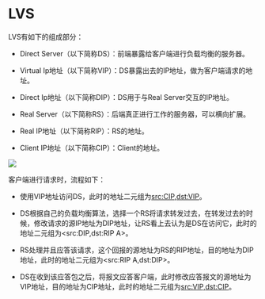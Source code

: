 # LVS

LVS有如下的组成部分：

- Direct Server（以下简称DS）：前端暴露给客户端进行负载均衡的服务器。

- Virtual Ip地址（以下简称VIP）：DS暴露出去的IP地址，做为客户端请求的地址。

- Direct Ip地址（以下简称DIP）：DS用于与Real Server交互的IP地址。

- Real Server（以下简称RS）：后端真正进行工作的服务器，可以横向扩展。

- Real IP地址（以下简称RIP）：RS的地址。

- Client IP地址（以下简称CIP）：Client的地址。

![](https://tva3.sinaimg.cn/large/007DFXDhgy1g5us7zazn4j30ly0f03zb.jpg)

客户端进行请求时，流程如下：

- 使用VIP地址访问DS，此时的地址二元组为<src:CIP,dst:VIP>。

- DS根据自己的负载均衡算法，选择一个RS将请求转发过去，在转发过去的时候，修改请求的源IP地址为DIP地址，让RS看上去认为是DS在访问它，此时的地址二元组为<src:DIP,dst:RIP A>。

- RS处理并且应答该请求，这个回报的源地址为RS的RIP地址，目的地址为DIP地址，此时的地址二元组为<src:RIP A,dst:DIP>。

- DS在收到该应答包之后，将报文应答客户端，此时修改应答报文的源地址为VIP地址，目的地址为CIP地址，此时的地址二元组为<src:VIP,dst:CIP>。